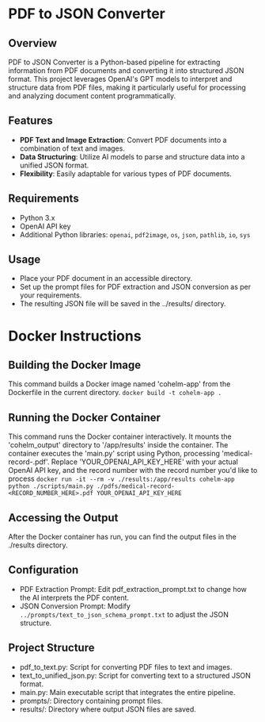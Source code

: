 # PDF to JSON Converter

## Overview
PDF to JSON Converter is a Python-based pipeline for extracting information from PDF documents and converting it into structured JSON format. This project leverages OpenAI's GPT models to interpret and structure data from PDF files, making it particularly useful for processing and analyzing document content programmatically.

## Features
- **PDF Text and Image Extraction**: Convert PDF documents into a combination of text and images.
- **Data Structuring**: Utilize AI models to parse and structure data into a unified JSON format.
- **Flexibility**: Easily adaptable for various types of PDF documents.

## Requirements
- Python 3.x
- OpenAI API key
- Additional Python libraries: `openai`, `pdf2image`, `os`, `json`, `pathlib`, `io`, `sys`

## Usage
- Place your PDF document in an accessible directory.
- Set up the prompt files for PDF extraction and JSON conversion as per your requirements.
- The resulting JSON file will be saved in the ../results/ directory.


# Docker Instructions

## Building the Docker Image
This command builds a Docker image named 'cohelm-app' from the Dockerfile in the current directory.
```docker build -t cohelm-app .```

## Running the Docker Container
This command runs the Docker container interactively.
It mounts the 'cohelm_output' directory to '/app/results' inside the container.
The container executes the 'main.py' script using Python, processing 'medical-record-<RECORD-NUMBER>.pdf'.
Replace 'YOUR_OPENAI_API_KEY_HERE' with your actual OpenAI API key, and the record number with the record number you'd like to process
```docker run -it --rm -v ./results:/app/results cohelm-app python ./scripts/main.py ./pdfs/medical-record-<RECORD_NUMBER_HERE>.pdf YOUR_OPENAI_API_KEY_HERE```

## Accessing the Output
After the Docker container has run, you can find the output files in the ./results directory.


## Configuration
- PDF Extraction Prompt: Edit pdf_extraction_prompt.txt to change how the AI interprets the PDF content.
- JSON Conversion Prompt: Modify `../prompts/text_to_json_schema_prompt.txt` to adjust the JSON structure.
## Project Structure
- pdf_to_text.py: Script for converting PDF files to text and images.
- text_to_unified_json.py: Script for converting text to a structured JSON format.
- main.py: Main executable script that integrates the entire pipeline.
- prompts/: Directory containing prompt files.
- results/: Directory where output JSON files are saved.
